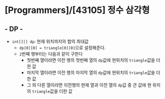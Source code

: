 # [Programmers]/[43105] 정수 삼각형

## - DP -

* `int[][] dp`: 현재 위치까지의 합의 최대값
  * `dp[0][0] = triangle[0][0]`으로 설정해준다.
  * `2`번째 행부터는 다음과 같이 구한다
    * 첫번째 열이라면 이전 행의 첫번째 열의 `dp`값에 현위치의 `triangle`값을 더한 값
    * 마지막 열이라면 이전 행의 마지막 열의 `dp`값에 현위치의 `triangle`값을 더한 값
    * 그 외 다른 열이라면 이전행의 현재 열과 이전 열의 `dp`값 중 큰 값에 현 위치의 `triangle`값을 더한 값

